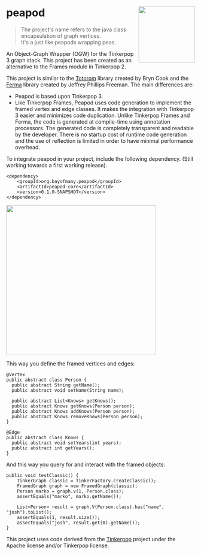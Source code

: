 # peapod <a href="https://bayofmany.ci.cloudbees.com/"><img src="https://www.cloudbees.com/sites/default/files/styles/large/public/Button-Built-on-CB-1.png" width="150" align="right"></a>

> The project's name refers to the java class encapsulation of graph vertices. <br />
> It's a just like peapods wrapping peas.

An Object-Graph Wrapper (OGW) for the Tinkerpop 3 graph stack. This project has been created as an alternative to the Frames module in Tinkerpop 2.


This project is similar to the [Totorom](https://github.com/BrynCooke/totorom) library created by Bryn Cook and the [Ferma](https://github.com/Syncleus/Ferma) library created by Jeffrey Phillips Freeman. The main differences are:
* Peapod is based upon Tinkerpop 3.
* Like Tinkerpop Frames, Peapod uses code generation to implement the framed vertex and edge classes. It makes the integration with Tinkerpop 3 easier and minimizes code duplication. Unlike Tinkerpop Frames and Ferma, the code is generated at compile-time using  annotation processors. The generated code is completely transparent and readable by the developer. There is no startup cost of runtime code generation and the use of reflection is limited in order to have minimal performance overhead.

To integrate peapod in your project, include the following dependency. (Still working towards a first working release).

    <dependency>
        <groupId>org.bayofmany.peapod</groupId>
        <artifactId>peapod-core</artifactId>
        <version>0.1.0-SNAPSHOT</version>
    </dependency>

<img src="http://www.tinkerpop.com/docs/3.0.0.M6/images/tinkerpop-classic.png" width="400" >

This way you define the framed vertices and edges:

    @Vertex
    public abstract class Person {
      public abstract String getName();
      public abstract void setName(String name);

      public abstract List<Knows> getKnows();
      public abstract Knows getKnows(Person person);
      public abstract Knows addKnows(Person person);
      public abstract Knows removeKnows(Person person);
    }
    
    @Edge
    public abstract class Knows {
      public abstract void setYears(int years);
      public abstract int getYears();
    }

    
And this way you query for and interact with the framed objects:
    
    public void testClassic() {
        TinkerGraph classic = TinkerFactory.createClassic();
        FramedGraph graph = new FramedGraph(classic);
        Person marko = graph.v(1, Person.class);
        assertEquals("marko", marko.getName());

        List<Person> result = graph.V(Person.class).has("name", "josh").toList();
        assertEquals(1, result.size());
        assertEquals("josh", result.get(0).getName());
    }
    
This project uses code derived from the [Tinkerpop](http://www.tinkerpop.com/) project under the Apache license and/or Tinkerpop license.
